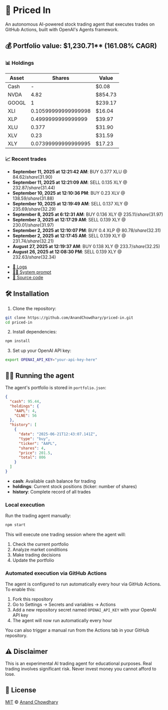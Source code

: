 # 🤖 Priced In

An autonomous AI-powered stock trading agent that executes trades on GitHub Actions, built with OpenAI's Agents framework.

<!-- auto start -->

## 💰 Portfolio value: $1,230.71** (161.08% CAGR)

### 📊 Holdings

| Asset | Shares | Value |
|-------|--------|-------|
| Cash | - | $0.08 |
| NVDA | 4.82 | $854.73 |
| GOOGL | 1 | $239.17 |
| XLI | 0.10599999999999998 | $16.04 |
| XLP | 0.4999999999999999 | $39.97 |
| XLU | 0.377 | $31.90 |
| XLV | 0.23 | $31.59 |
| XLY | 0.07399999999999995 | $17.23 |

### 📈 Recent trades

- **September 11, 2025 at 12:21:42 AM**: BUY 0.377 XLU @ $84.62/share ($31.90)
- **September 11, 2025 at 12:21:09 AM**: SELL 0.135 XLY @ $232.87/share ($31.44)
- **September 10, 2025 at 12:10:36 PM**: BUY 0.23 XLV @ $138.59/share ($31.88)
- **September 10, 2025 at 12:19:49 AM**: SELL 0.137 XLY @ $235.69/share ($32.29)
- **September 8, 2025 at 6:12:31 AM**: BUY 0.136 XLY @ $235.11/share ($31.97)
- **September 3, 2025 at 12:17:29 AM**: SELL 0.139 XLY @ $230.01/share ($31.97)
- **September 2, 2025 at 12:10:07 PM**: BUY 0.4 XLP @ $80.78/share ($32.31)
- **September 2, 2025 at 12:17:45 AM**: SELL 0.139 XLY @ $231.74/share ($32.21)
- **August 27, 2025 at 12:19:37 AM**: BUY 0.138 XLY @ $233.7/share ($32.25)
- **August 26, 2025 at 12:08:30 PM**: SELL 0.139 XLY @ $232.63/share ($32.34)

<!-- auto end -->

- [🧠 Logs](./agent.log)
- [🧑‍💻 System prompt](./system-prompt.md)
- [📁 Source code](./agent.ts)

## 🛠️ Installation

1. Clone the repository:

```bash
git clone https://github.com/AnandChowdhary/priced-in.git
cd priced-in
```

2. Install dependencies:

```bash
npm install
```

3. Set up your OpenAI API key:

```bash
export OPENAI_API_KEY="your-api-key-here"
```

## 🏃‍♂️ Running the agent

The agent's portfolio is stored in `portfolio.json`:

```json
{
  "cash": 95.44,
  "holdings": {
    "AAPL": 4,
    "CLNE": 56
  },
  "history": [
    {
      "date": "2025-06-21T12:43:07.141Z",
      "type": "buy",
      "ticker": "AAPL",
      "shares": 4,
      "price": 201.5,
      "total": 806
    }
  ]
}
```

- **cash**: Available cash balance for trading
- **holdings**: Current stock positions (ticker: number of shares)
- **history**: Complete record of all trades

### Local execution

Run the trading agent manually:

```bash
npm start
```

This will execute one trading session where the agent will:

1. Check the current portfolio
2. Analyze market conditions
3. Make trading decisions
4. Update the portfolio

### Automated execution via GitHub Actions

The agent is configured to run automatically every hour via GitHub Actions. To enable this:

1. Fork this repository
2. Go to Settings → Secrets and variables → Actions
3. Add a new repository secret named `OPENAI_API_KEY` with your OpenAI API key
4. The agent will now run automatically every hour

You can also trigger a manual run from the Actions tab in your GitHub repository.

## ⚠️ Disclaimer

This is an experimental AI trading agent for educational purposes. Real trading involves significant risk. Never invest money you cannot afford to lose.

## 📄 License

[MIT](./LICENSE) © [Anand Chowdhary](https://anandchowdhary.com)
